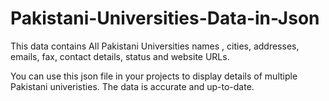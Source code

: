 # Pakistani-Universities-Data-in-Json
This data contains All Pakistani Universities  names , cities, addresses, emails, fax, contact details, status and website URLs. 

You can use this json file in your projects to display details of multiple Pakistani univeristies. The data is accurate and up-to-date.
